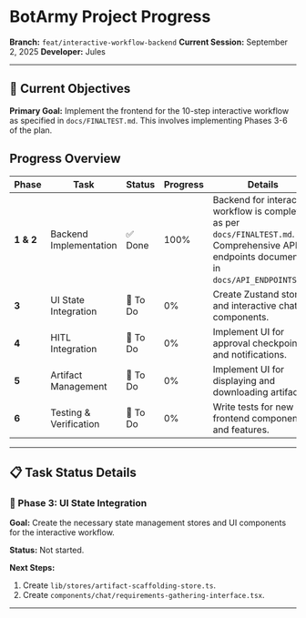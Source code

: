 # BotArmy Project Progress

**Branch:** `feat/interactive-workflow-backend`
**Current Session:** September 2, 2025
**Developer:** Jules

---

## 🎯 Current Objectives

**Primary Goal:** Implement the frontend for the 10-step interactive workflow as specified in `docs/FINALTEST.md`. This involves implementing Phases 3-6 of the plan.

## Progress Overview

| Phase | Task | Status | Progress | Details |
|------|--------|----------|---------|---------|
| **1 & 2** | Backend Implementation | ✅ Done | 100% | Backend for interactive workflow is complete as per `docs/FINALTEST.md`. Comprehensive API endpoints documented in `docs/API_ENDPOINTS.md`. |
| **3** | UI State Integration | 🔄 To Do | 0% | Create Zustand stores and interactive chat components. |
| **4** | HITL Integration | 🔄 To Do | 0% | Implement UI for approval checkpoints and notifications. |
| **5** | Artifact Management | 🔄 To Do | 0% | Implement UI for displaying and downloading artifacts. |
| **6** | Testing & Verification | 🔄 To Do | 0% | Write tests for new frontend components and features. |

---

## 📋 Task Status Details

### 🔄 Phase 3: UI State Integration

**Goal:** Create the necessary state management stores and UI components for the interactive workflow.

**Status:** Not started.

**Next Steps:**
1. Create `lib/stores/artifact-scaffolding-store.ts`.
2. Create `components/chat/requirements-gathering-interface.tsx`.

---